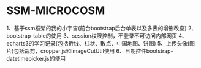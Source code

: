 # SSM-MICROCOSM
1、基于ssm框架的我的小宇宙(前台bootstrap后台单表以及多表的增删改查)
2、bootstrap-table的使用
3、session权限控制，不登录不可访问内部网页
4、echarts3的学习记录(包括折线、柱状、散点、中国地图、饼图)
5、上传头像(图片)包括裁剪，cropper.js和ImageCutUtil使用
6、日期控件bootstrap-datetimepicker.js的使用
